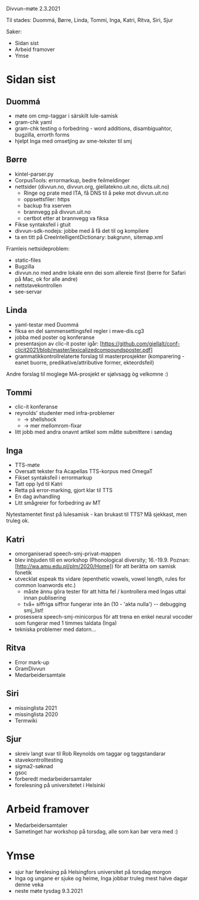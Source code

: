 Divvun-møte 2.3.2021

Til stades: Duommá, Børre, Linda, Tommi, Inga, Katri, Ritva, Siri, Sjur

Saker:
* Sidan sist
* Arbeid framover
* Ymse

#  Sidan sist

##  Duommá
* møte om cmp-taggar i särskilt lule-samisk
* gram-chk yaml
* gram-chk testing o forbedring - word additions, disambiguahtor, bugzilla,
  errorth forms
* hjelpt Inga med omsetjing av sme-tekster til smj

##  Børre
* kintel-parser.py
* CorpusTools: errormarkup, bedre feilmeldinger
* nettsider (divvun.no, divvun.org, giellatekno.uit.no, dicts.uit.no)
    - Ringe og prate med ITA, få DNS til å peke mot divvun.uit.no
    - oppsettsfiler: https
    - backup fra xserven
    - brannvegg på divvun.uit.no
    - certbot etter at brannvegg va fiksa
* Fikse syntaksfeil i gtuit
* divvun-sdk-nodejs: jobbe med å få det til og kompilere
* ta en titt på CreeIntelligentDictionary: bakgrunn, sitemap.xml

Framleis nettsideproblem:
- static-files
- Bugzilla
- divvun.no med andre lokale enn dei som allereie finst (berre for Safari på
  Mac, ok for alle andre)
- nettstavekontrollen
- see-servar

##  Linda
* yaml-testar med Duommá
* fiksa en del sammensettingsfeil regler i mwe-dis.cg3
* jobba med poster og konferanse
* presentasjon av clic-it poster igår:
  [https://github.com/giellalt/conf-clicit2021/blob/master/lexicalizedcompoundsposter.pdf]
* grammatikkontrollrelaterte forslag til masterprosjekter
  (komparering - eanet buorre, predikative/attributive former, ekteordsfeil)

Andre forslag til moglege MA-prosjekt er sjølvsagg òg velkomne :)

##  Tommi
* clic-it konferanse
* reynolds' studenter med infra-problemer
    - -> shellshock
    - -> mer mellomrom-fixar
* litt jobb med andra onavnt artikel som måtte submittere i søndag

##  Inga
* TTS-møte
* Oversatt tekster fra Acapellas TTS-korpus med OmegaT
* Fikset syntaksfeil i errormarkup
* Tatt opp lyd til Katri
* Retta på error-marking, gjort klar til TTS
* En dag avhandling
* Litt smågreier for forbedring av MT

Nytestamentet finst på lulesamisk - kan brukast til TTS? Må sjekkast, men
truleg ok.

##  Katri

* omorganiserad speech-smj-privat-mappen
* blev inbjuden till en workshop (Phonological diversity; 16.-19.9. Poznan:
  [http://wa.amu.edu.pl/plm/2020/Home]) för att berätta om samisk fonetik
* utvecklat espeak tts vidare (epenthetic vowels, vowel length, rules for common
  loanwords etc.)
    - måste ännu göra tester för att hitta fel / kontrollera med Ingas uttal innan
   publisering
    - två+ siffriga siffror fungerar inte än (10 - 'akta nulla') -- debugging
   smj_list!
* prosessera speech-smj-minicorpus för att trena en enkel neural vocoder som
  fungerar med 1 timmes taldata (Inga)
* tekniska problemer med datorn...

##  Ritva
* Error mark-up
* GramDivvun
* Medarbeidersamtale

##  Siri
* missinglista 2021
* missinglista 2020
* Termwiki

##  Sjur
* skreiv langt svar til Rob Reynolds om taggar og taggstandarar
* stavekontrolltesting
* sigma2-søknad
* gsoc
* forberedt medarbeidersamtaler
* forelesning på universitetet i Helsinki

#  Arbeid framover
* Medarbeidersamtaler
* Sametinget har workshop på torsdag, alle som kan bør vera med :)

#  Ymse
* sjur har førelesing på Helsingfors universitet på torsdag morgon
* Inga og ungane er sjuke og heime, Inga jobbar truleg mest halve dagar denne
  veka
* neste møte tysdag 9.3.2021
